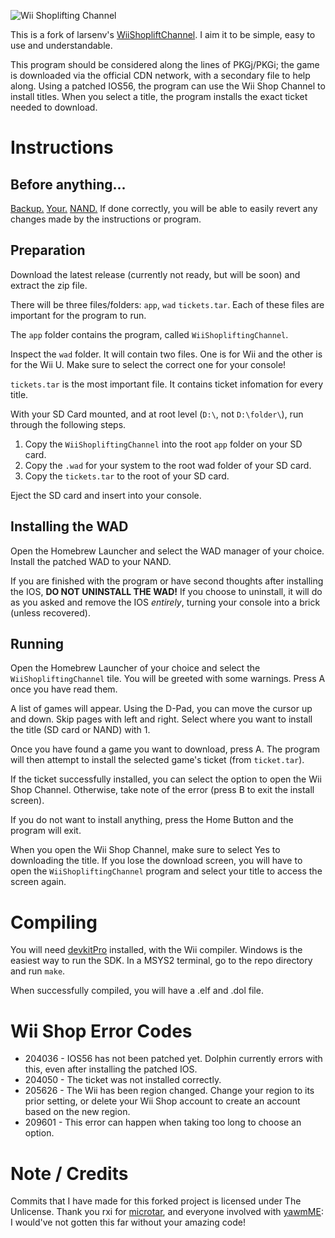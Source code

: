 ![Wii Shoplifting Channel](http://transfer.archivete.am/9Qu6m/wiishop.png) <!-- ArchiveTeam rules! -->

This is a fork of larsenv's [WiiShopliftChannel](https://github.com/larsenv/WiiShopliftChannel). I aim it to be simple, easy to use and understandable.

This program should be considered along the lines of PKGj/PKGi; the game is downloaded via the official CDN network, with a secondary file to help along. Using a patched IOS56, the program can use the Wii Shop Channel to install titles. When you select a title, the program installs the exact ticket needed to download. 

# Instructions

## Before anything...
[Backup.](https://wii.hacks.guide/bootmii.html) [Your.](https://wii.hacks.guide/bootmii.html) [NAND.](https://wii.hacks.guide/bootmii.html) If done correctly, you will be able to easily revert any changes made by the instructions or program.

## Preparation
Download the latest release (currently not ready, but will be soon) and extract the zip file.

There will be three files/folders: `app`, `wad` `tickets.tar`. Each of these files are important for the program to run.

The `app` folder contains the program, called `WiiShopliftingChannel`.

Inspect the `wad` folder. It will contain two files. One is for Wii and the other is for the Wii U<!-- (or to nerds vWii)-->. Make sure to select the correct one for your console!

`tickets.tar` is the most important file. It contains ticket infomation for every title.

With your SD Card mounted, and at root level (`D:\`, not `D:\folder\`), run through the following steps.

1. Copy the `WiiShopliftingChannel` into the root `app` folder on your SD card.
2. Copy the `.wad` for your system to the root wad folder of your SD card.
3. Copy the `tickets.tar` to the root of your SD card.

Eject the SD card and insert into your console.

## Installing the WAD

Open the Homebrew Launcher and select the WAD manager of your choice. Install the patched WAD to your NAND.

If you are finished with the program or have second thoughts after installing the IOS, **DO NOT UNINSTALL THE WAD!** If you choose to uninstall, it will do as you asked and remove the IOS *entirely*, turning your console into a brick (unless recovered). 

## Running

Open the Homebrew Launcher of your choice and select the `WiiShopliftingChannel` tile. You will be greeted with some warnings. Press A once you have read them.

A list of games will appear. Using the D-Pad, you can move the cursor up and down. Skip pages with left and right. Select where you want to install the title (SD card or NAND) with 1.

Once you have found a game you want to download, press A. The program will then attempt to install the selected game's ticket (from `ticket.tar`).

If the ticket successfully installed, you can select the option to open the Wii Shop Channel. Otherwise, take note of the error (press B to exit the install screen).

If you do not want to install anything, press the Home Button and the program will exit.

When you open the Wii Shop Channel, make sure to select Yes to downloading the title. If you lose the download screen, you will have to open the `WiiShopliftingChannel` program and select your title to access the screen again.

# Compiling

You will need [devkitPro](https://devkitpro.org/) installed, with the Wii compiler. Windows is the easiest way to run the SDK. In a MSYS2 terminal, go to the repo directory and run `make`.

When successfully compiled, you will have a .elf and .dol file.

# Wii Shop Error Codes

- 204036 - IOS56 has not been patched yet. Dolphin currently errors with this, even after installing the patched IOS.
- 204050 - The ticket was not installed correctly.
- 205626 - The Wii has been region changed. Change your region to its prior setting, or delete your Wii Shop account to create an account based on the new region.
- 209601 - This error can happen when taking too long to choose an option.

<!-- Some titles are too large for the SD card, which can error out. -->

# Note / Credits
Commits that I have made for this forked project is licensed under The Unlicense.
Thank you rxi for [microtar](https://github.com/rxi/microtar), and everyone involved with [yawmME](https://github.com/modmii/YAWM-ModMii-Edition): I would've not gotten this far without your amazing code!

